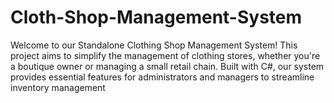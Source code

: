 # Cloth-Shop-Management-System
 Welcome to our Standalone Clothing Shop Management System! This project aims to simplify the management of clothing stores, whether you're a boutique owner or managing a small retail chain. Built with C#, our system provides essential features for administrators and managers to streamline inventory management

